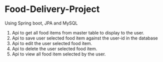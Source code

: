 # Food-Delivery-Project

Using Spring boot, JPA and MySQL

1. Api to get all food items from master table to display to the user. 
2. Api to save user selected food item against the user-id in the database 
3. Api to edit the user selected food item. 
4. Api to delete the user selected food item. 
5. Api to view all food item selected by the user.

